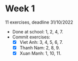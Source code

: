 # Week 1

11 exercises, deadline 31/10/2022

- Done at school: 1, 2, 4, 7.
- Commit exercises:
  - [x] Viet Anh: 3, 4, 5, 6, 7.
  - [x] Thanh Nam: 2, 8, 9.
  - [x] Xuan Manh: 1, 10, 11.
